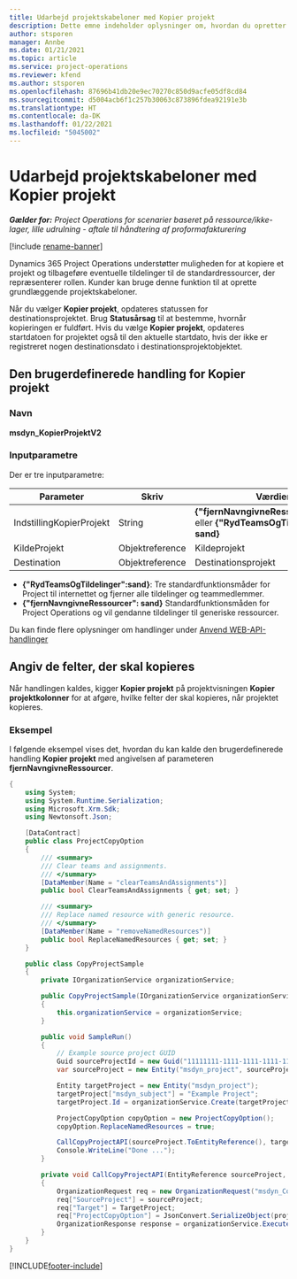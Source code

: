 ```yaml
---
title: Udarbejd projektskabeloner med Kopier projekt
description: Dette emne indeholder oplysninger om, hvordan du opretter projektskabeloner ved hjælp af den brugerdefinerede handling Kopier projekt.
author: stsporen
manager: Annbe
ms.date: 01/21/2021
ms.topic: article
ms.service: project-operations
ms.reviewer: kfend
ms.author: stsporen
ms.openlocfilehash: 87696b41db20e9ec70270c850d9acfe05df8cd84
ms.sourcegitcommit: d5004acb6f1c257b30063c873896fdea92191e3b
ms.translationtype: HT
ms.contentlocale: da-DK
ms.lasthandoff: 01/22/2021
ms.locfileid: "5045002"
---
```

# <a name="develop-project-templates-with-copy-project"></a>Udarbejd projektskabeloner med Kopier projekt

_**Gælder for:** Project Operations for scenarier baseret på ressource/ikke-lager, lille udrulning - aftale til håndtering af proformafakturering_

[!include [rename-banner](~/includes/cc-data-platform-banner.md)]

Dynamics 365 Project Operations understøtter muligheden for at kopiere et projekt og tilbageføre eventuelle tildelinger til de standardressourcer, der repræsenterer rollen. Kunder kan bruge denne funktion til at oprette grundlæggende projektskabeloner.

Når du vælger **Kopier projekt**, opdateres statussen for destinationsprojektet. Brug **Statusårsag** til at bestemme, hvornår kopieringen er fuldført. Hvis du vælge **Kopier projekt**, opdateres startdatoen for projektet også til den aktuelle startdato, hvis der ikke er registreret nogen destinationsdato i destinationsprojektobjektet.

## <a name="copy-project-custom-action"></a>Den brugerdefinerede handling for Kopier projekt 

### <a name="name"></a>Navn 

**msdyn_KopierProjektV2**

### <a name="input-parameters"></a>Inputparametre
Der er tre inputparametre:

| Parameter          | Skriv   | Værdier                                                   | 
|--------------------|--------|----------------------------------------------------------|
| IndstillingKopierProjekt  | String | **{"fjernNavngivneRessourcer":sand}** eller **{"RydTeamsOgTildelinger": sand}** |
| KildeProjekt      | Objektreference | Kildeprojekt |
| Destination             | Objektreference | Destinationsprojekt |


- **{"RydTeamsOgTildelinger":sand}**: Tre standardfunktionsmåder for Project til internettet og fjerner alle tildelinger og teammedlemmer.
- **{"fjernNavngivneRessourcer": sand}** Standardfunktionsmåden for Project Operations og vil gendanne tildelinger til generiske ressourcer.

Du kan finde flere oplysninger om handlinger under [Anvend WEB-API-handlinger](https://docs.microsoft.com/powerapps/developer/common-data-service/webapi/use-web-api-actions)

## <a name="specify-fields-to-copy"></a>Angiv de felter, der skal kopieres 
Når handlingen kaldes, kigger **Kopier projekt** på projektvisningen **Kopier projektkolonner** for at afgøre, hvilke felter der skal kopieres, når projektet kopieres.


### <a name="example"></a>Eksempel
I følgende eksempel vises det, hvordan du kan kalde den brugerdefinerede handling **Kopier projekt** med angivelsen af parameteren **fjernNavngivneRessourcer**.
```C#
{
    using System;
    using System.Runtime.Serialization;
    using Microsoft.Xrm.Sdk;
    using Newtonsoft.Json;

    [DataContract]
    public class ProjectCopyOption
    {
        /// <summary>
        /// Clear teams and assignments.
        /// </summary>
        [DataMember(Name = "clearTeamsAndAssignments")]
        public bool ClearTeamsAndAssignments { get; set; }

        /// <summary>
        /// Replace named resource with generic resource.
        /// </summary>
        [DataMember(Name = "removeNamedResources")]
        public bool ReplaceNamedResources { get; set; }
    }

    public class CopyProjectSample
    {
        private IOrganizationService organizationService;

        public CopyProjectSample(IOrganizationService organizationService)
        {
            this.organizationService = organizationService;
        }

        public void SampleRun()
        {
            // Example source project GUID
            Guid sourceProjectId = new Guid("11111111-1111-1111-1111-111111111111");
            var sourceProject = new Entity("msdyn_project", sourceProjectId);

            Entity targetProject = new Entity("msdyn_project");
            targetProject["msdyn_subject"] = "Example Project";
            targetProject.Id = organizationService.Create(targetProject);

            ProjectCopyOption copyOption = new ProjectCopyOption();
            copyOption.ReplaceNamedResources = true;

            CallCopyProjectAPI(sourceProject.ToEntityReference(), targetProject.ToEntityReference(), copyOption);
            Console.WriteLine("Done ...");
        }

        private void CallCopyProjectAPI(EntityReference sourceProject, EntityReference TargetProject, ProjectCopyOption projectCopyOption)
        {
            OrganizationRequest req = new OrganizationRequest("msdyn_CopyProjectV2");
            req["SourceProject"] = sourceProject;
            req["Target"] = TargetProject;
            req["ProjectCopyOption"] = JsonConvert.SerializeObject(projectCopyOption);
            OrganizationResponse response = organizationService.Execute(req);
        }
    }
}
```


[!INCLUDE[footer-include](../includes/footer-banner.md)]
